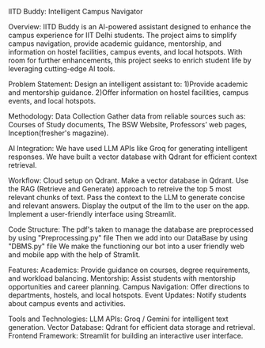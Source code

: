 IITD Buddy: Intelligent Campus Navigator

Overview:
IITD Buddy is an AI-powered assistant designed to enhance the campus experience for IIT Delhi students. The project aims to simplify campus navigation, provide academic guidance, mentorship, and information on hostel facilities, campus events, and local hotspots. With room for further enhancements, this project seeks to enrich student life by leveraging cutting-edge AI tools.

Problem Statement:
Design an intelligent assistant to:
1)Provide academic and mentorship guidance.
2)Offer information on hostel facilities, campus events, and local hotspots.

Methodology:
Data Collection
Gather data from reliable sources such as:
Courses of Study documents, The BSW Website, Professors’ web pages, Inception(fresher's magazine).

AI Integration:
We have used LLM APIs like Groq for generating intelligent responses.
We have built a vector database with Qdrant for efficient context retrieval.

Workflow:
Cloud setup on Qdrant.
Make a vector database in Qdrant.
Use the RAG (Retrieve and Generate) approach to retreive the top 5 most relevant chunks of text.
Pass the context to the LLM to generate concise and relevant answers.
Display the output of the llm to the user on the app.
Implement a user-friendly interface using Streamlit.

Code Structure:
The pdf's taken to manage the database are preprocessed by using "Preprocessing.py" file
Then we add into our DataBase by using "DBMS.py" file
We make the functioning our bot into a user friendly web and mobile app with the help of Stramlit.

Features:
Academics: Provide guidance on courses, degree requirements, and workload balancing.
Mentorship: Assist students with mentorship opportunities and career planning.
Campus Navigation: Offer directions to departments, hostels, and local hotspots.
Event Updates: Notify students about campus events and activities.

Tools and Technologies:
LLM APIs: Groq / Gemini for intelligent text generation.
Vector Database: Qdrant for efficient data storage and retrieval.
Frontend Framework: Streamlit for building an interactive user interface.
